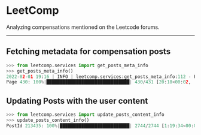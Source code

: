 # LeetComp

Analyzing compensations mentioned on the Leetcode forums.

---

## Fetching metadata for compensation posts

```python
>>> from leetcomp.services import get_posts_meta_info
>>> get_posts_meta_info()
2022-02-01 19:16 | INFO | leetcomp.services:get_posts_meta_info:112 - Found 6462 posts(431 pages)
Page 430: 100%|███████████████████████████████| 430/431 [20:18<00:02,  2.66s/it, slept_for=0.811]
```

## Updating Posts with the user content

```python
>>> from leetcomp.services import update_posts_content_info
>>> update_posts_content_info()
PostId 213435: 100%|██████████████████████████| 2744/2744 [1:19:34<00:00,  1.74s/it, sleep_for=1.25]
```

